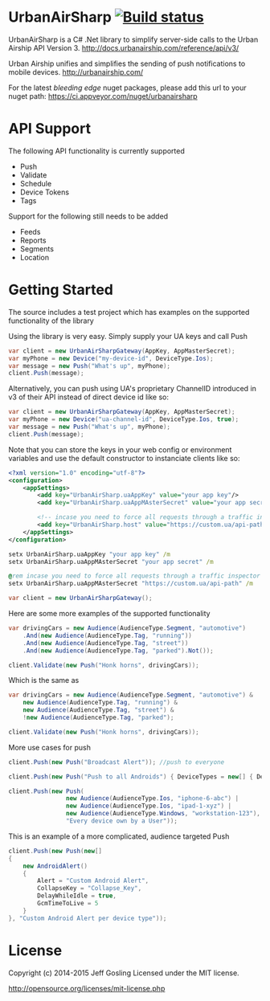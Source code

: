 UrbanAirSharp [![Build status](https://ci.appveyor.com/api/projects/status/e9e6cy3p299h1wi6?svg=true)](https://ci.appveyor.com/project/ronin1/urbanairsharp)
=============

UrbanAirSharp is a C# .Net library to simplify server-side calls to the Urban Airship API Version 3.
http://docs.urbanairship.com/reference/api/v3/

Urban Airship unifies and simplifies the sending of push notifications to mobile devices.
http://urbanairship.com/

For the latest *bleeding edge* nuget packages, please add this url to your nuget path:
https://ci.appveyor.com/nuget/urbanairsharp

# API Support

The following API functionality is currently supported

- Push
- Validate
- Schedule
- Device Tokens
- Tags

Support for the following still needs to be added

- Feeds
- Reports
- Segments
- Location

# Getting Started

The source includes a test project which has examples on the supported functionality of the library

Using the library is very easy. Simply supply your UA keys and call Push
```csharp
var client = new UrbanAirSharpGateway(AppKey, AppMasterSecret);
var myPhone = new Device("my-device-id", DeviceType.Ios);
var message = new Push("What's up", myPhone);
client.Push(message);
```

Alternatively, you can push using UA's proprietary ChannelID introduced in v3 of their API instead of direct device id like so:
```csharp
var client = new UrbanAirSharpGateway(AppKey, AppMasterSecret);
var myPhone = new Device("ua-channel-id", DeviceType.Ios, true);
var message = new Push("What's up", myPhone);
client.Push(message);
```

Note that you can store the keys in your web config or environment variables and use the default constructor to instanciate clients like so:
```xml
<?xml version="1.0" encoding="utf-8"?>
<configuration>
	<appSettings>
		<add key="UrbanAirSharp.uaAppKey" value="your app key"/>
		<add key="UrbanAirSharp.uaAppMAsterSecret" value="your app secret"/>

		<!-- incase you need to force all requests through a traffic inspector -->
		<add key="UrbanAirSharp.host" value="https://custom.ua/api-path"/> 
	</appSettings>
</configuration>
```
```cmd
setx UrbanAirSharp.uaAppKey "your app key" /m
setx UrbanAirSharp.uaAppMAsterSecret "your app secret" /m

@rem incase you need to force all requests through a traffic inspector
setx UrbanAirSharp.uaAppMAsterSecret "https://custom.ua/api-path" /m
```
```csharp
var client = new UrbanAirSharpGateway();
```

Here are some more examples of the supported functionality
```csharp
var drivingCars = new Audience(AudienceType.Segment, "automotive")
	.And(new Audience(AudienceType.Tag, "running"))
	.And(new Audience(AudienceType.Tag, "street"))
	.And(new Audience(AudienceType.Tag, "parked").Not());

client.Validate(new Push("Honk horns", drivingCars));
```

Which is the same as
```csharp
var drivingCars = new Audience(AudienceType.Segment, "automotive") &
	new Audience(AudienceType.Tag, "running") &
	new Audience(AudienceType.Tag, "street") &
	!new Audience(AudienceType.Tag, "parked");

client.Validate(new Push("Honk horns", drivingCars));
```

More use cases for push
```csharp
client.Push(new Push("Broadcast Alert")); //push to everyone

client.Push(new Push("Push to all Androids") { DeviceTypes = new[] { DeviceType.Android } });

client.Push(new Push(
				new Audience(AudienceType.Ios, "iphone-6-abc") |
				new Audience(AudienceType.Ios, "ipad-1-xyz") |
				new Audience(AudienceType.Windows, "workstation-123"),
				"Every device own by a User"));
```

This is an example of a more complicated, audience targeted Push
```csharp
client.Push(new Push(new[]
{
	new AndroidAlert()
	{
		Alert = "Custom Android Alert",
		CollapseKey = "Collapse_Key",
		DelayWhileIdle = true,
		GcmTimeToLive = 5
	}
}, "Custom Android Alert per device type"));
```

# License
Copyright (c) 2014-2015 Jeff Gosling Licensed under the MIT license.

http://opensource.org/licenses/mit-license.php
